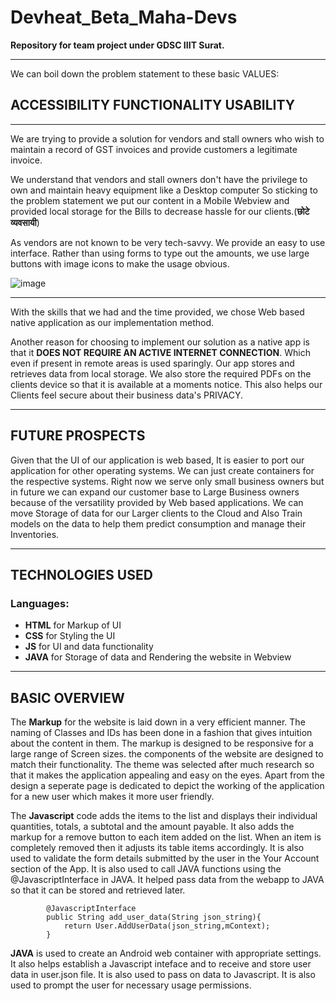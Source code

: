 # Devheat_Beta_Maha-Devs
**Repository for team project under GDSC IIIT Surat.**

---
We can boil down the problem statement to these basic VALUES:
## ACCESSIBILITY FUNCTIONALITY USABILITY
---
We are trying to provide a solution for vendors and stall owners who wish to maintain a record of GST invoices and
provide customers a legitimate invoice.

We understand that vendors and stall owners don't have the privilege to own and maintain heavy equipment like a Desktop computer
So sticking to the problem statement we put our content in a Mobile Webview and provided local storage for the Bills to decrease 
hassle for our clients.(**छोटे व्यवसायी**)

As vendors are not known to be very tech-savvy.
We provide an easy to use interface. Rather than using forms to type out the amounts, we use large buttons
with image icons to make the usage obvious.


![image](https://user-images.githubusercontent.com/90756795/175781058-eaffeca8-00a7-4b0c-ac2e-ed00b8378e10.png)

---
With the skills that we had and the time provided, we chose Web based native application as our implementation method.

Another reason for choosing to implement our solution as a native app is that it **DOES NOT REQUIRE AN ACTIVE INTERNET CONNECTION**.
Which even if present in remote areas is used sparingly. Our app stores and retrieves data from local storage. 
We also store the required PDFs on the clients device so that it is available at a moments notice.
This also helps our Clients feel secure about their business data's PRIVACY.

---
## FUTURE PROSPECTS

Given that the UI of our application is web based, It is easier to port our application for other operating systems.
We can just create containers for the respective systems. Right now we serve only small business owners but in future we can
expand our customer base to Large Business owners because of the versatility provided by Web based applications.
We can move Storage of data for our Larger clients to the Cloud and Also Train models on the data to help them predict 
consumption and manage their Inventories.

---
## TECHNOLOGIES USED

### Languages:
- **HTML**    for Markup of UI
- **CSS**    for Styling the UI
- **JS**      for UI and data functionality
- **JAVA**   for Storage of data and Rendering the website in Webview

---
## BASIC OVERVIEW

The **Markup** for the website is laid down in a very efficient manner. The naming of Classes and IDs has been done in a fashion
that gives intuition about the content in them. The markup is designed to be responsive for a large range of Screen sizes.
the components of the website are designed to match their functionality.
The theme was selected after much research so that it makes the application appealing and easy on the eyes.
Apart from the design a seperate page is dedicated to depict the working of the application for a new user which makes it 
more user friendly.


The **Javascript** code adds the items to the list and displays their individual quantities, totals, a subtotal and the amount payable.
It also adds the markup for a remove button to each item added on the list. When an item is completely removed then it adjusts its 
table items accordingly. It is also used to validate the form details submitted by the user in the Your Account section of the App.
It is also used to call JAVA functions using the @JavascriptInterface in JAVA. It helped pass data from the webapp to JAVA so that 
it can be stored and retrieved later.

```
        @JavascriptInterface
        public String add_user_data(String json_string){
            return User.AddUserData(json_string,mContext);
        }
```

**JAVA** is used to create an Android web container with appropriate settings. It also helps establish a Javascript inteface and to 
receive and store user data in user.json file. It is also used to pass on data to Javascript. It is also used to prompt the user for
necessary usage permissions.

